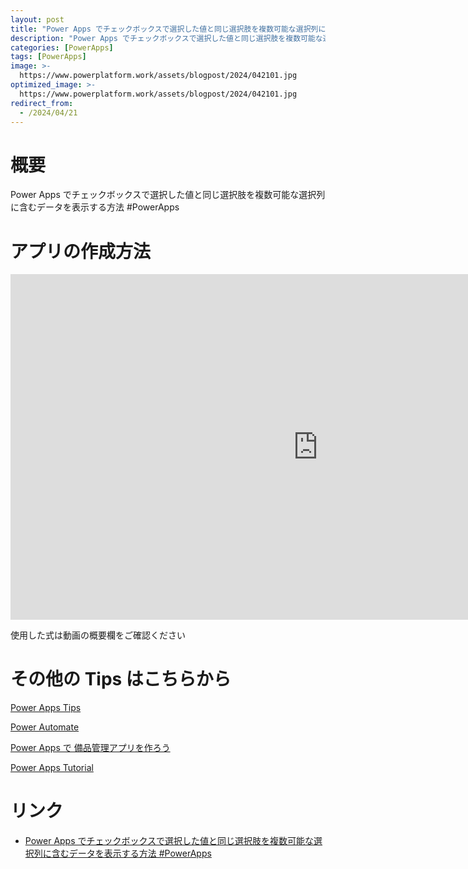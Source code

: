 ```yaml
---
layout: post
title: "Power Apps でチェックボックスで選択した値と同じ選択肢を複数可能な選択列に含むデータを表示する方法 #PowerApps"
description: "Power Apps でチェックボックスで選択した値と同じ選択肢を複数可能な選択列に含むデータを表示する方法 #PowerAppsを動画で分かりやすく解説"
categories: [PowerApps]
tags: [PowerApps]
image: >-
  https://www.powerplatform.work/assets/blogpost/2024/042101.jpg
optimized_image: >-
  https://www.powerplatform.work/assets/blogpost/2024/042101.jpg
redirect_from:
  - /2024/04/21
---
```



#  概要

Power Apps でチェックボックスで選択した値と同じ選択肢を複数可能な選択列に含むデータを表示する方法 #PowerApps


# アプリの作成方法

<iframe width="983" height="553" src="https://www.youtube.com/embed/rfQzjhSZRpI" title="YouTube video player" frameborder="0" allow="accelerometer; autoplay; clipboard-write; encrypted-media; gyroscope; picture-in-picture" allowfullscreen></iframe>


使用した式は動画の概要欄をご確認ください


# その他の Tips はこちらから

[Power Apps Tips](https://www.youtube.com/watch?v=VrAQf3JQ7yM&list=PLVhFi1fb3DqakSLVMn22DDcySXh9jtzi- )


[Power Automate](https://www.youtube.com/watch?v=-YnJYT0ASEM&list=PLVhFi1fb3Dqbzic6GieqnLFgD3aTj-eHA)


[Power Apps で 備品管理アプリを作ろう](https://www.youtube.com/playlist?list=PLVhFi1fb3DqZM3HKb8Hea6XEL96990Fyn)


[Power Apps Tutorial](https://www.youtube.com/playlist?list=PLVhFi1fb3DqalxpL974VvAJvV4iWoSbe_)


# リンク


- [Power Apps でチェックボックスで選択した値と同じ選択肢を複数可能な選択列に含むデータを表示する方法 #PowerApps](https://www.youtube.com/watch?v=rfQzjhSZRpI)

